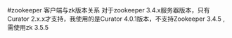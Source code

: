 #zookeeper 客户端与zk版本关系
对于zookeeper 3.4.x服务器版本，只有Curator 2.x.x才支持，我使用的是Curator 4.0.1版本，不支持Zookeeper 3.4.5 ,
需使用zk 3.5.5